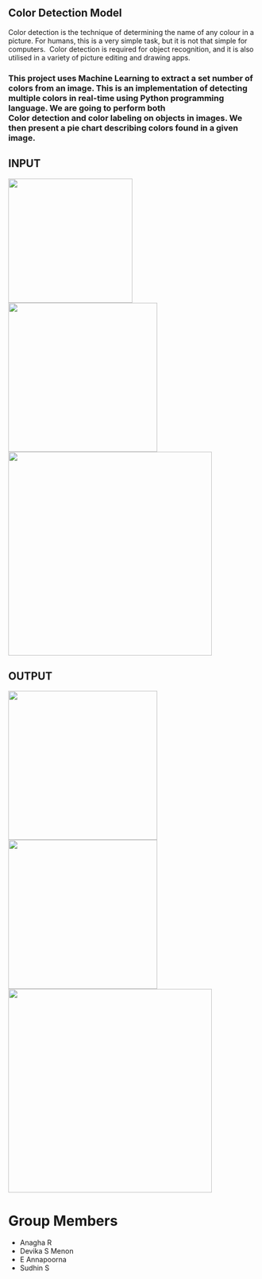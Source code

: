 ## Color Detection Model

Color detection is the technique of determining the name of any colour in a picture. 
For humans, this is a very simple task, but it is not that simple for computers. 
Color detection is required for object recognition, and it is also utilised in a variety of picture editing and drawing apps. 


### This project uses Machine Learning to extract a set number of colors from an image. This is an implementation of detecting multiple colors in real-time using Python programming language. We are going to perform both Color detection and color labeling on objects in images. We then present a pie chart describing colors found in a given image.

## INPUT
<img src="https://github.com/sudi050/ML-Project/blob/main/images/1.jpg" width="250"/> <img src="https://github.com/sudi050/ML-Project/blob/main/images/2.png" width="300" height="300"/><img src="https://github.com/sudi050/ML-Project/blob/main/images/4.jpg" width="410"/>
  
 
  
## OUTPUT
<img src="https://github.com/sudi050/ML-Project/blob/main/output/1.jpg" width="300" height="300"/> <img src="https://github.com/sudi050/ML-Project/blob/main/output/2.jpg" width="300" height="300"/><img src="https://github.com/sudi050/ML-Project/blob/main/output/4.jpg" width="410"/>
  

                                                       
# Group Members
- Anagha R
- Devika S Menon
- E Annapoorna 
- Sudhin S
